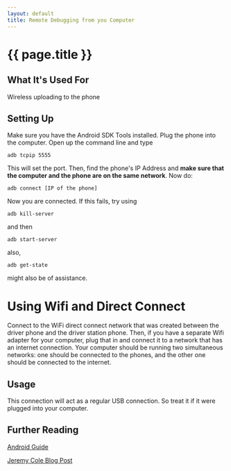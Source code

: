 ```yaml
---
layout: default
title: Remote Debugging from you Computer
---
```


# {{ page.title }}
## What It's Used For
Wireless uploading to the phone
## Setting Up
Make sure you have the Android SDK Tools installed.
Plug the phone into the computer.
Open up the command line and type
```
adb tcpip 5555
```
This will set the port. Then, find the phone's IP Address and **make sure that the computer and the phone are on the same network**.
Now do:
```
adb connect [IP of the phone]
```
Now you are connected. If this fails, try using
```
adb kill-server
```
and then
```
adb start-server
```
also,
```
adb get-state
```
might also be of assistance.

# Using Wifi and Direct Connect
Connect to the WiFi direct connect network that was created between the driver phone and the driver station phone. Then, if you have a separate Wifi adapter for your computer, plug that in and connect it to a network that has an internet connection. Your computer should be running two simultaneous networks: one should be connected to the phones, and the other one should be connected to the internet.

## Usage
This connection will act as a regular USB connection. So treat it if it were plugged into your computer.

## Further Reading
[Android Guide](https://developer.android.com/studio/command-line/adb.html#Enabling)

[Jeremy Cole Blog Post](https://blog.jcole.us/2017/04/13/wireless-programming-for-ftc-robots/#connect-wirelessly-to-program)
